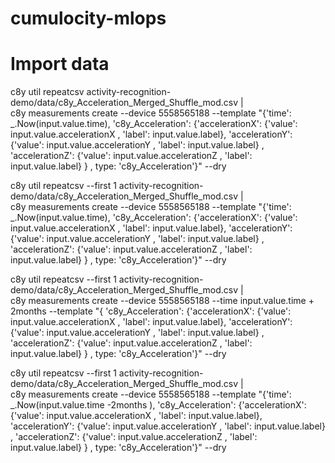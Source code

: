 # cumulocity-mlops

# Import data
c8y util repeatcsv  activity-recognition-demo/data/c8y_Acceleration_Merged_Shuffle_mod.csv | \
    c8y measurements create --device 5558565188 --template "{'time': _.Now(input.value.time), 'c8y_Acceleration': {'accelerationX': {'value': input.value.accelerationX , 'label': input.value.label}, 'accelerationY': {'value': input.value.accelerationY , 'label': input.value.label} , 'accelerationZ': {'value': input.value.accelerationZ , 'label': input.value.label}  } , type: 'c8y_Acceleration'}" --dry


c8y util repeatcsv  --first 1 activity-recognition-demo/data/c8y_Acceleration_Merged_Shuffle_mod.csv | \
    c8y measurements create --device 5558565188 --template "{'time': _.Now(input.value.time), 'c8y_Acceleration': {'accelerationX': {'value': input.value.accelerationX , 'label': input.value.label}, 'accelerationY': {'value': input.value.accelerationY , 'label': input.value.label} , 'accelerationZ': {'value': input.value.accelerationZ , 'label': input.value.label}  } , type: 'c8y_Acceleration'}" --dry

c8y util repeatcsv  --first 1 activity-recognition-demo/data/c8y_Acceleration_Merged_Shuffle_mod.csv | \
    c8y measurements create --device 5558565188 --time input.value.time + 2months --template "{ 'c8y_Acceleration': {'accelerationX': {'value': input.value.accelerationX , 'label': input.value.label}, 'accelerationY': {'value': input.value.accelerationY , 'label': input.value.label} , 'accelerationZ': {'value': input.value.accelerationZ , 'label': input.value.label}  } , type: 'c8y_Acceleration'}" --dry

c8y util repeatcsv  --first 1 activity-recognition-demo/data/c8y_Acceleration_Merged_Shuffle_mod.csv | \
    c8y measurements create --device 5558565188 --template "{'time': _.Now(input.value.time -2months ), 'c8y_Acceleration': {'accelerationX': {'value': input.value.accelerationX , 'label': input.value.label}, 'accelerationY': {'value': input.value.accelerationY , 'label': input.value.label} , 'accelerationZ': {'value': input.value.accelerationZ , 'label': input.value.label}  } , type: 'c8y_Acceleration'}" --dry